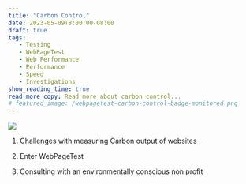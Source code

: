 ```yaml
---
title: "Carbon Control"
date: 2023-05-09T8:00:00-08:00
draft: true
tags: 
   - Testing
   - WebPageTest
   - Web Performance
   - Performance
   - Speed
   - Investigations
show_reading_time: true
read_more_copy: Read more about carbon control...
# featured_image: /webpagetest-carbon-control-badge-monitored.png
---
```




![](/webpagetest-carbon-control-badge-monitored.png)

1. Challenges with measuring Carbon output of websites

2. Enter WebPageTest

3. Consulting with an environmentally conscious non profit